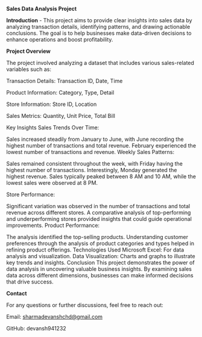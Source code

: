 **Sales Data Analysis Project**

**Introduction** -
This project aims to provide clear insights into sales data by analyzing transaction details, identifying patterns, and drawing actionable conclusions. The goal is to help businesses make data-driven decisions to enhance operations and boost profitability.

**Project Overview**

The project involved analyzing a dataset that includes various sales-related variables such as:

Transaction Details: Transaction ID, Date, Time

Product Information: Category, Type, Detail

Store Information: Store ID, Location

Sales Metrics: Quantity, Unit Price, Total Bill

Key Insights
Sales Trends Over Time:

Sales increased steadily from January to June, with June recording the highest number of transactions and total revenue.
February experienced the lowest number of transactions and revenue.
Weekly Sales Patterns:

Sales remained consistent throughout the week, with Friday having the highest number of transactions.
Interestingly, Monday generated the highest revenue.
Sales typically peaked between 8 AM and 10 AM, while the lowest sales were observed at 8 PM.

Store Performance:

Significant variation was observed in the number of transactions and total revenue across different stores.
A comparative analysis of top-performing and underperforming stores provided insights that could guide operational improvements.
Product Performance:

The analysis identified the top-selling products.
Understanding customer preferences through the analysis of product categories and types helped in refining product offerings.
Technologies Used
Microsoft Excel: For data analysis and visualization.
Data Visualization: Charts and graphs to illustrate key trends and insights.
Conclusion
This project demonstrates the power of data analysis in uncovering valuable business insights. By examining sales data across different dimensions, businesses can make informed decisions that drive success.

**Contact**

For any questions or further discussions, feel free to reach out:

Email: sharmadevanshchd@gmail.com

GitHub: devansh941232
